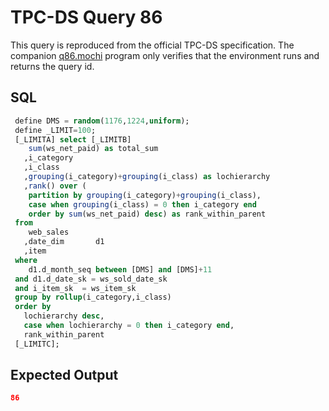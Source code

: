 # TPC-DS Query 86

This query is reproduced from the official TPC-DS specification. The companion [q86.mochi](./q86.mochi) program only verifies that the environment runs and returns the query id.

## SQL
```sql
 define DMS = random(1176,1224,uniform);
 define _LIMIT=100; 
 [_LIMITA] select [_LIMITB]  
    sum(ws_net_paid) as total_sum
   ,i_category
   ,i_class
   ,grouping(i_category)+grouping(i_class) as lochierarchy
   ,rank() over (
 	partition by grouping(i_category)+grouping(i_class),
 	case when grouping(i_class) = 0 then i_category end 
 	order by sum(ws_net_paid) desc) as rank_within_parent
 from
    web_sales
   ,date_dim       d1
   ,item
 where
    d1.d_month_seq between [DMS] and [DMS]+11
 and d1.d_date_sk = ws_sold_date_sk
 and i_item_sk  = ws_item_sk
 group by rollup(i_category,i_class)
 order by
   lochierarchy desc,
   case when lochierarchy = 0 then i_category end,
   rank_within_parent
 [_LIMITC];

```

## Expected Output
```json
86
```
